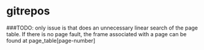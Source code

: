 # gitrepos

###TODO: only issue is that does an unnecessary linear search of the page table. If there is no page fault, the frame associated with a page can be found at page_table[page-number]